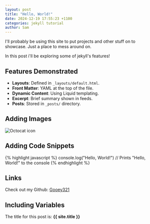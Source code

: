 ```yaml
---
layout: post
title: "Hello, World!"
date: 2024-12-19 17:55:23 +1100
categories: jekyll tutorial
author: Sam
---
```

I'll probably be using this site to put projects and other stuff on to showcase. Just a place to mess around on.

In this post i'll be exploring some of jekyll's features!

## Features Demonstrated

- **Layouts**: Defined in `_layouts/default.html`.
- **Front Matter**: YAML at the top of the file.
- **Dynamic Content**: Using Liquid templating.
- **Excerpt**: Brief summary shown in feeds.
- **Posts**: Stored in `_posts/` directory.

## Adding Images

![Octocat icon](/assets/images/octocat-icon.png)

## Adding Code Snippets

{% highlight javascript %}
console.log("Hello, World!")
// Prints "Hello, World!" to the console
{% endhighlight %}

## Links
Check out my Github: [Gooey321]

## Including Variables
The title for this post is: **{{ site.title }}**

[Gooey321]:   https://github.com/Gooey321